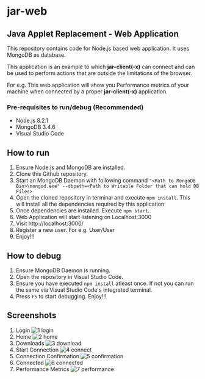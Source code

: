 # jar-web

## Java Applet Replacement - Web Application

This repository contains code for Node.js based web application.
It uses MongoDB as database.

This application is an example to which **jar-client(-x)** can connect and can be used to perform actions that are outside the limitations of the browser.

For e.g. This web application will show you Performance metrics of your machine when connected by a proper **jar-client(-x)** application.

### Pre-requisites to run/debug (Recommended)

 - Node.js 8.2.1
 - MongoDB 3.4.6
 - Visual Studio Code

## How to run

 1. Ensure Node.js and MongoDB are installed.
 2. Clone this Github repository.
 3. Start an MongoDB Daemon with following command `"<Path to MongoDB Bin>\mongod.exe" --dbpath=<Path to Writable Folder that can hold DB Files>`
 4. Open the cloned repository in terminal and execute `npm install`. This will install all the dependencies required by this application
 5. Once dependencies are installed. Execute `npm start`.
 6. Web Application will start listening on Localhost:3000
 7. Visit http://localhost:3000/
 8. Register a new user. For e.g. User/User
 9. Enjoy!!!


## How to debug 
 1. Ensure MongoDB Daemon is running.
 2. Open the repository in Visual Studio Code.
 3. Ensure you have executed `npm install` atleast once. If not you can run the same via Visual Studio Code's integrated terminal.
 4. Press `F5` to start debugging. Enjoy!!!

## Screenshots
 1. Login
![1 login](https://user-images.githubusercontent.com/15712061/32700355-b75a0d96-c7e9-11e7-945b-23cbc45e86da.png)
 2. Home
![2 home](https://user-images.githubusercontent.com/15712061/32700356-b7a12e06-c7e9-11e7-9163-89939ada6606.png)
 3. Downloads
![3 download](https://user-images.githubusercontent.com/15712061/32700357-b7ea4d34-c7e9-11e7-896c-e7afb637e0bf.png)
 4. Start Connection
![4 connect](https://user-images.githubusercontent.com/15712061/32700358-b8305860-c7e9-11e7-8471-6ff31bb547d9.png)
 5. Connection Confirmation
![5 confirmation](https://user-images.githubusercontent.com/15712061/32700359-b889a0e6-c7e9-11e7-8031-808e3d737de9.png)
 6. Connected
![6 connected](https://user-images.githubusercontent.com/15712061/32700360-b8ca56b8-c7e9-11e7-9aa0-ff3ab810f1b7.png)
 7. Performance Metrics
![7 performance](https://user-images.githubusercontent.com/15712061/32700361-b918c1ea-c7e9-11e7-9575-cdcbdc2d5cae.png)
